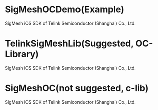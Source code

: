 # SigMeshOCDemo(Example)
SigMesh iOS SDK of Telink Semiconductor (Shanghai) Co., Ltd.

# TelinkSigMeshLib(Suggested, OC-Library)
SigMesh iOS SDK of Telink Semiconductor (Shanghai) Co., Ltd.

# SigMeshOC(not suggested, c-lib)
SigMesh iOS SDK of Telink Semiconductor (Shanghai) Co., Ltd.
